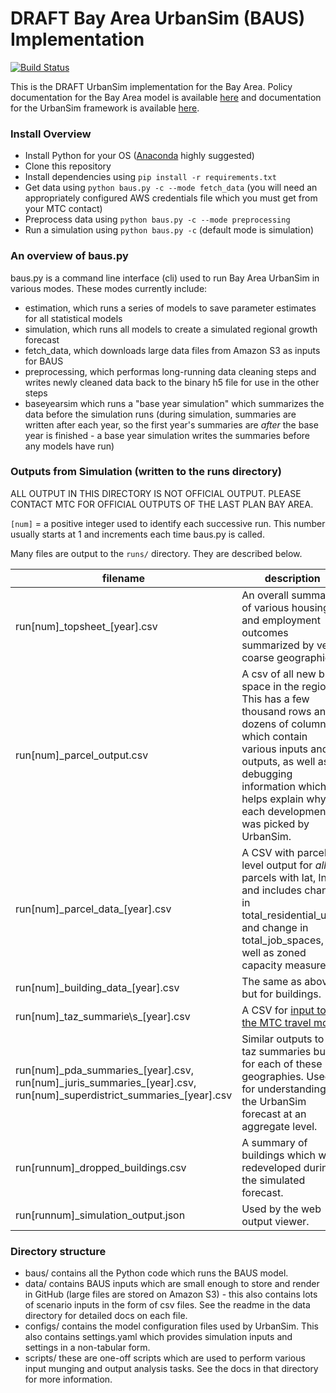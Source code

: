 DRAFT Bay Area UrbanSim (BAUS) Implementation
=======

[![Build Status](https://travis-ci.org/UDST/bayarea_urbansim.svg?branch=master)](https://travis-ci.org/UDST/bayarea_urbansim)

This is the DRAFT UrbanSim implementation for the Bay Area. Policy documentation for the Bay Area model is available [here](http://data.mtc.ca.gov/bayarea_urbansim/) and documentation for the UrbanSim framework is available [here](https://udst.github.io/urbansim/).

### Install Overview

* Install Python for your OS ([Anaconda](https://www.continuum.io/downloads) highly suggested)
* Clone this repository
* Install dependencies using `pip install -r requirements.txt`
* Get data using `python baus.py -c --mode fetch_data` (you will need an appropriately configured AWS credentials file which you must get from your MTC contact)
* Preprocess data using `python baus.py -c --mode preprocessing`
* Run a simulation using `python baus.py -c` (default mode is simulation)

### An overview of baus.py
 
baus.py is a command line interface (cli) used to run Bay Area UrbanSim in various modes.  These modes currently include:

* estimation, which runs a series of models to save parameter estimates for all statistical models
* simulation, which runs all models to create a simulated regional growth forecast
* fetch_data, which downloads large data files from Amazon S3 as inputs for BAUS
* preprocessing, which performas long-running data cleaning steps and writes newly cleaned data back to the binary h5 file for use in the other steps
* baseyearsim which runs a "base year simulation" which summarizes the data before the simulation runs (during simulation, summaries are written after each year, so the first year's summaries are *after* the base year is finished - a base year simulation writes the summaries before any models have run)

### Outputs from Simulation (written to the runs directory)

ALL OUTPUT IN THIS DIRECTORY IS NOT OFFICIAL OUTPUT. PLEASE CONTACT MTC FOR OFFICIAL OUTPUTS OF THE LAST PLAN BAY AREA.

`[num]` = a positive integer used to identify each successive run.  This number usually starts at 1 and increments each time baus.py is called.

Many files are output to the `runs/` directory. They are described below.

filename |description
----------------------------|-----------
run[num]\_topsheet\_[year].csv | An overall summary of various housing and employment outcomes summarized by very coarse geographies.
run[num]_parcel_output.csv 		| A csv of all new built space in the region.  This has a few thousand rows and dozens of columns which contain various inputs and outputs, as well as debugging information which helps explain why each development was picked by UrbanSim.
run[num]\_parcel_data\_[year].csv 			|A CSV with parcel level output for *all* parcels with lat, lng and includes change in total_residential_units and change in total_job_spaces, as well as zoned capacity measures.
run[num]\_building_data\_[year].csv 			|The same as above but for buildings.
run[num]\_taz\_summarie\s_[year].csv 			|A CSV for [input to the MTC travel model](http://analytics.mtc.ca.gov/foswiki/UrbanSimTwo/OutputToTravelModel)
run[num]\_pda_summaries\_[year].csv, run[num]\_juris_summaries\_[year].csv, run[num]\_superdistrict_summaries\_[year].csv | Similar outputs to the taz summaries but for each of these geographies.  Used for understanding the UrbanSim forecast at an aggregate level.
run[runnum]_dropped_buildings.csv     | A summary of buildings which were redeveloped during the simulated forecast.
run[runnum]_simulation_output.json | Used by the web output viewer.


### Directory structure

* baus/ contains all the Python code which runs the BAUS model.
* data/ contains BAUS inputs which are small enough to store and render in GitHub (large files are stored on Amazon S3) - this also contains lots of scenario inputs in the form of csv files.  See the readme in the data directory for detailed docs on each file.
* configs/ contains the model configuration files used by UrbanSim.  This also contains settings.yaml which provides simulation inputs and settings in a non-tabular form. 
* scripts/ these are one-off scripts which are used to perform various input munging and output analysis tasks.  See the docs in that directory for more information.
